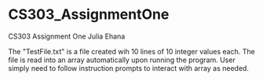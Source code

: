 # CS303_AssignmentOne
CS303 Assignment One
Julia Ehana

The "TestFile.txt" is a file created wih 10 lines of 10 integer values each. The file is read into an array automatically upon running the program.
User simply need to follow instruction prompts to interact with array as needed.
